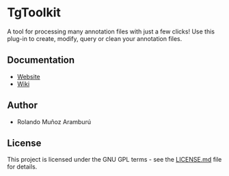 # TgToolkit

A tool for processing many annotation files with just a few clicks! Use this plug-in to create, modify, query or clean your annotation files.

## Documentation
- [Website](https://rolandomunoz.github.io/praat_tools/tg_toolkit.html)
- [Wiki](https://github.com/rolandomunoz/plugin_tg_toolkit/wiki)

## Author

- Rolando Muñoz Aramburú

## License

This project is licensed under the GNU GPL terms - see the [LICENSE.md](https://gitlab.com/praat_plugins_rma/plugin_tokenizer/blob/master/LICENSE)
 file for details.
 
